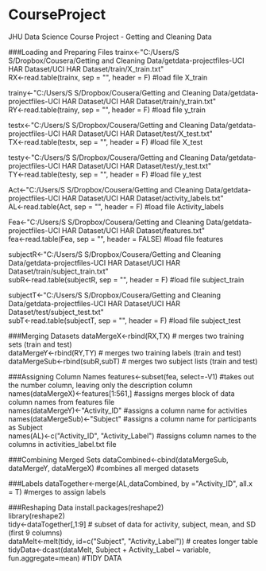 CourseProject
=============

JHU Data Science Course Project - Getting and Cleaning Data

###Loading and Preparing Files 
trainx<-"C:/Users/S S/Dropbox/Cousera/Getting and Cleaning Data/getdata-projectfiles-UCI HAR Dataset/UCI HAR Dataset/train/X_train.txt" <br />
RX<-read.table(trainx, sep = "", header = F) 					#load file X_train <br />

trainy<-"C:/Users/S S/Dropbox/Cousera/Getting and Cleaning Data/getdata-projectfiles-UCI HAR Dataset/UCI HAR Dataset/train/y_train.txt" <br />
RY<-read.table(trainy, sep = "", header = F) 					#load file y_train <br />

testx<-"C:/Users/S S/Dropbox/Cousera/Getting and Cleaning Data/getdata-projectfiles-UCI HAR Dataset/UCI HAR Dataset/test/X_test.txt" <br />
TX<-read.table(testx, sep = "", header = F) 					#load file X_test <br />

testy<-"C:/Users/S S/Dropbox/Cousera/Getting and Cleaning Data/getdata-projectfiles-UCI HAR Dataset/UCI HAR Dataset/test/y_test.txt" <br />
TY<-read.table(testy, sep = "", header = F) 					#load file y_test <br />

Act<-"C:/Users/S S/Dropbox/Cousera/Getting and Cleaning Data/getdata-projectfiles-UCI HAR Dataset/UCI HAR Dataset/activity_labels.txt" <br />
AL<-read.table(Act, sep = "", header = F) 					#load file Activity_labels <br />

Fea<-"C:/Users/S S/Dropbox/Cousera/Getting and Cleaning Data/getdata-projectfiles-UCI HAR Dataset/UCI HAR Dataset/features.txt" <br />
fea<-read.table(Fea, sep = "", header = FALSE) 					#load file features <br />

subjectR<-"C:/Users/S S/Dropbox/Cousera/Getting and Cleaning Data/getdata-projectfiles-UCI HAR Dataset/UCI HAR Dataset/train/subject_train.txt" <br />
subR<-read.table(subjectR, sep = "", header = F) 				#load file subject_train <br />

subjectT<-"C:/Users/S S/Dropbox/Cousera/Getting and Cleaning Data/getdata-projectfiles-UCI HAR Dataset/UCI HAR Dataset/test/subject_test.txt" <br />
subT<-read.table(subjectT, sep = "", header = F) 				#load file subject_test <br />

###Merging Datasets
dataMergeX<-rbind(RX,TX) 							# merges two training sets (train and test)<br />
dataMergeY<-rbind(RY,TY) 							# merges two training labels (train and test)<br />
dataMergeSub<-rbind(subR,subT) 						# merges two subject lists (train and test)<br />

###Assigning Column Names
features<-subset(fea, select=-V1) 						#takes out the number column, leaving only the description column<br />
names(dataMergeX)<-features[1:561,] 						#assigns merges block of data column names from features file<br />
names(dataMergeY)<-"Activity_ID" 						#assigns a column name for activities<br />
names(dataMergeSub)<-"Subject" 						#assigns a column name for participants as Subject <br />
names(AL)<-c("Activity_ID", "Activity_Label") 				#assigns column names to the columns in activities_label.txt file<br />

###Combining Merged Sets
dataCombined<-cbind(dataMergeSub, dataMergeY, dataMergeX) 			#combines all merged datasets<br />

###Labels
dataTogether<-merge(AL,dataCombined, by ="Activity_ID", all.x = T) 		#merges to assign labels<br />

###Reshaping Data
install.packages(reshape2)<br />
library(reshape2)<br />
tidy<-dataTogether[,1:9] 							# subset of data for activity, subject, mean, and SD (first 9 columns)<br />
dataMelt<-melt(tidy, id=c("Subject", "Activity_Label"))			# creates longer table<br />
tidyData<-dcast(dataMelt, Subject + Activity_Label ~ variable, fun.aggregate=mean) #TIDY DATA<br />
